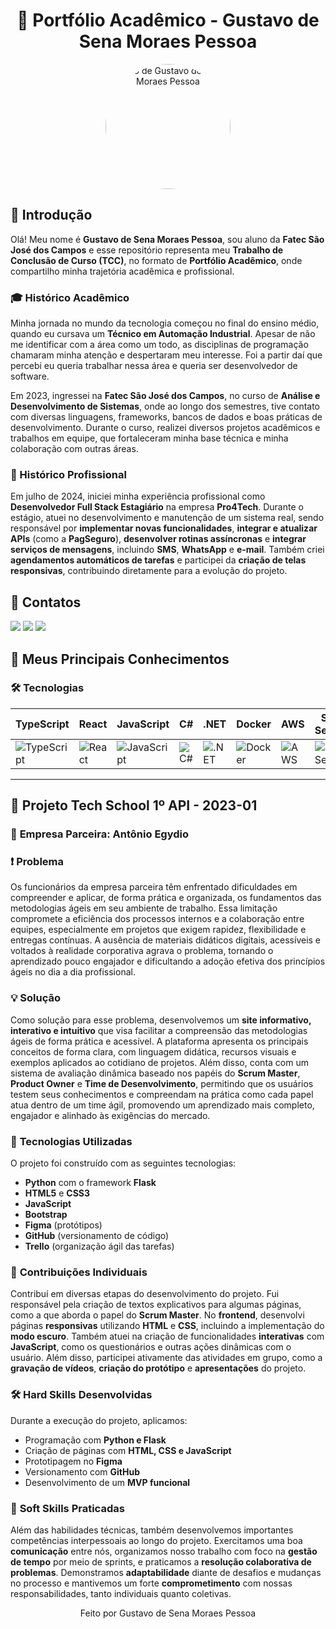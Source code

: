 <h1 align="center">📘 Portfólio Acadêmico - Gustavo de Sena Moraes Pessoa</h1>

<p align="center">
  <img src="https://github.com/user-attachments/assets/286c92a6-a4d0-4b47-8525-513c9c2cb190" alt="Foto de Gustavo de Sena Moraes Pessoa" width="200" style="border-radius: 50%;">
</p>

## 🔗 Introdução

Olá! Meu nome é **Gustavo de Sena Moraes Pessoa**, sou aluno da **Fatec São José dos Campos** e esse repositório representa meu **Trabalho de Conclusão de Curso (TCC)**, no formato de **Portfólio Acadêmico**, onde compartilho minha trajetória acadêmica e profissional.

### 🎓 Histórico Acadêmico

Minha jornada no mundo da tecnologia começou no final do ensino médio, quando eu cursava um **Técnico em Automação Industrial**. Apesar de não me identificar com a área como um todo, as disciplinas de programação chamaram minha atenção e despertaram meu interesse. Foi a partir daí que percebi eu queria trabalhar nessa área e queria ser desenvolvedor de software.

Em 2023, ingressei na **Fatec São José dos Campos**, no curso de **Análise e Desenvolvimento de Sistemas**, onde ao longo dos semestres, tive contato com diversas linguagens, frameworks, bancos de dados e boas práticas de desenvolvimento. Durante o curso, realizei diversos projetos acadêmicos e trabalhos em equipe, que fortaleceram minha base técnica e minha colaboração com outras áreas.

### 💼 Histórico Profissional

Em julho de 2024, iniciei minha experiência profissional como **Desenvolvedor Full Stack Estagiário** na empresa **Pro4Tech**. Durante o estágio, atuei no desenvolvimento e manutenção de um sistema real, sendo responsável por **implementar novas funcionalidades**, **integrar e atualizar APIs** (como a **PagSeguro**), **desenvolver rotinas assíncronas** e **integrar serviços de mensagens**, incluindo **SMS**, **WhatsApp** e **e-mail**. Também criei **agendamentos automáticos de tarefas** e participei da **criação de telas responsivas**, contribuindo diretamente para a evolução do projeto.

## 📱 Contatos
 <a href= "https://www.linkedin.com/in/gustavo-sena-577045232/" target="_blank"><img src="https://img.shields.io/badge/-LinkedIn-%230077B5?style=for-the-badge&logo=linkedin&logoColor=white" target="_blank"></a> 
 <a href = "mailto:gustavosena07052005@gmail.com"><img src="https://img.shields.io/badge/Gmail-D14836?style=for-the-badge&logo=gmail&logoColor=white"></a>
 <a href = "https://github.com/gustavosenamp" target="_blank"><img src="https://img.shields.io/badge/github-%23121011.svg?style=for-the-badge&logo=github&logoColor=white" target="_blank"></a>

## 🚀 Meus Principais Conhecimentos

### 🛠️ Tecnologias

| **TypeScript** | **React** | **JavaScript** | **C#** | **.NET** | **Docker** | **AWS** | **SQL Server** | **Python** | **Git** |
|----------------|-----------|----------------|--------|----------|------------|---------|----------------|-------------|---------|
| ![TypeScript](https://github.com/user-attachments/assets/b6e3a609-9914-47e1-a2e4-adab14fdecb1) | ![React](https://github.com/user-attachments/assets/51f7fbca-172f-4ca6-ad5c-61df27a9b402) | ![JavaScript](https://github.com/user-attachments/assets/28fb3d11-eb57-4cbf-a7a4-72420f3023cf) | ![C#](https://github.com/user-attachments/assets/feddd097-8ed2-4af1-8b0a-bb7d726865a6) | ![.NET](https://github.com/user-attachments/assets/814cab54-4269-482d-9f98-0b3307d77efe) | ![Docker](https://github.com/user-attachments/assets/b26d36f3-1fa1-4ff9-b612-5046462eead3) | ![AWS](https://github.com/user-attachments/assets/38865eeb-9ea9-4a1c-8c0a-2924e83657df) | ![SQL Server](https://github.com/user-attachments/assets/55e7dfb0-24ea-4eb9-96e1-fed0b3b54711) | ![Python](https://github.com/user-attachments/assets/214b2cad-1d38-4901-b230-b7fe60fdca42) | ![Git](https://github.com/user-attachments/assets/f8ddb0e6-29e2-4120-89d7-72405b0923ce) |


---

## 🧩 Projeto Tech School 1º API - 2023-01

### 🏢 **Empresa Parceira**: Antônio Egydio

### ❗ **Problema** 

Os funcionários da empresa parceira têm enfrentado dificuldades em compreender e aplicar, de forma prática e organizada, os fundamentos das metodologias ágeis em seu ambiente de trabalho. Essa limitação compromete a eficiência dos processos internos e a colaboração entre equipes, especialmente em projetos que exigem rapidez, flexibilidade e entregas contínuas. A ausência de materiais didáticos digitais, acessíveis e voltados à realidade corporativa agrava o problema, tornando o aprendizado pouco engajador e dificultando a adoção efetiva dos princípios ágeis no dia a dia profissional.


### 💡 **Solução** 

Como solução para esse problema, desenvolvemos um **site informativo, interativo e intuitivo** que visa facilitar a compreensão das metodologias ágeis de forma prática e acessível. A plataforma apresenta os principais conceitos de forma clara, com linguagem didática, recursos visuais e exemplos aplicados ao cotidiano de projetos. Além disso, conta com um sistema de avaliação dinâmica baseado nos papéis do **Scrum Master**, **Product Owner** e **Time de Desenvolvimento**, permitindo que os usuários testem seus conhecimentos e compreendam na prática como cada papel atua dentro de um time ágil, promovendo um aprendizado mais completo, engajador e alinhado às exigências do mercado.

### 🧪 **Tecnologias Utilizadas**

O projeto foi construído com as seguintes tecnologias:

- **Python** com o framework **Flask**
- **HTML5** e **CSS3**
- **JavaScript**
- **Bootstrap**
- **Figma** (protótipos)
- **GitHub** (versionamento de código)
- **Trello** (organização ágil das tarefas)

### 🤝 **Contribuições Individuais**

Contribuí em diversas etapas do desenvolvimento do projeto. Fui responsável pela criação de textos explicativos para algumas páginas, como a que aborda o papel do **Scrum Master**. No **frontend**, desenvolvi páginas **responsivas** utilizando **HTML** e **CSS**, incluindo a implementação do **modo escuro**. Também atuei na criação de funcionalidades **interativas** com **JavaScript**, como os questionários e outras ações dinâmicas com o usuário. Além disso, participei ativamente das atividades em grupo, como a **gravação de vídeos**, **criação do protótipo** e **apresentações** do projeto.

### 🛠️ **Hard Skills Desenvolvidas**

Durante a execução do projeto, aplicamos:

- Programação com **Python e Flask**
- Criação de páginas com **HTML, CSS e JavaScript**
- Prototipagem no **Figma**
- Versionamento com **GitHub**
- Desenvolvimento de um **MVP funcional**

### 🤹 **Soft Skills Praticadas**

Além das habilidades técnicas, também desenvolvemos importantes competências interpessoais ao longo do projeto. Exercitamos uma boa **comunicação** entre nós, organizamos nosso trabalho com foco na **gestão de tempo** por meio de sprints, e praticamos a **resolução colaborativa de problemas**. Demonstramos **adaptabilidade** diante de desafios e mudanças no processo e mantivemos um forte **comprometimento** com nossas responsabilidades, tanto individuais quanto coletivas.


<p align="center">
  Feito por Gustavo de Sena Moraes Pessoa
</p>

